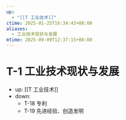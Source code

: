 ```yaml
---
up:
  - "[[T 工业技术]]"
ctime: 2025-01-25T16:34:43+08:00
aliases:
  - 工业技术现状与发展
mtime: 2025-09-09T12:37:15+08:00
---
```


# T-1 工业技术现状与发展

- up: [[T 工业技术]]
- down:
	- T-18 专利
	- T-19 先进经验、创造发明
